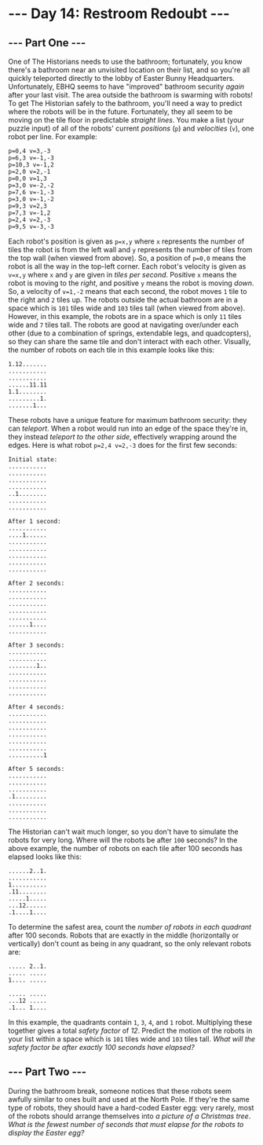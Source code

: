 # --- Day 14: Restroom Redoubt ---

## --- Part One ---
One of The Historians needs to use the bathroom; fortunately, you know there's a bathroom near an unvisited location on their list, and so you're all quickly teleported directly to the lobby of Easter Bunny Headquarters.
Unfortunately, EBHQ seems to have "improved" bathroom security *again* after your last visit. The area outside the bathroom is swarming with robots!
To get The Historian safely to the bathroom, you'll need a way to predict where the robots will be in the future. Fortunately, they all seem to be moving on the tile floor in predictable *straight lines*.
You make a list (your puzzle input) of all of the robots' current *positions* (`p`) and *velocities* (`v`), one robot per line. For example:

    p=0,4 v=3,-3
    p=6,3 v=-1,-3
    p=10,3 v=-1,2
    p=2,0 v=2,-1
    p=0,0 v=1,3
    p=3,0 v=-2,-2
    p=7,6 v=-1,-3
    p=3,0 v=-1,-2
    p=9,3 v=2,3
    p=7,3 v=-1,2
    p=2,4 v=2,-3
    p=9,5 v=-3,-3

Each robot's position is given as `p=x,y` where `x` represents the number of tiles the robot is from the left wall and `y` represents the number of tiles from the top wall (when viewed from above). So, a position of `p=0,0` means the robot is all the way in the top-left corner.
Each robot's velocity is given as `v=x,y` where `x` and `y` are given in *tiles per second*. Positive `x` means the robot is moving to the *right*, and positive `y` means the robot is moving *down*. So, a velocity of `v=1,-2` means that each second, the robot moves `1` tile to the right and `2` tiles up.
The robots outside the actual bathroom are in a space which is `101` tiles wide and `103` tiles tall (when viewed from above). However, in this example, the robots are in a space which is only `11` tiles wide and `7` tiles tall.
The robots are good at navigating over/under each other (due to a combination of springs, extendable legs, and quadcopters), so they can share the same tile and don't interact with each other. Visually, the number of robots on each tile in this example looks like this:

    1.12.......
    ...........
    ...........
    ......11.11
    1.1........
    .........1.
    .......1...

These robots have a unique feature for maximum bathroom security: they can *teleport*. When a robot would run into an edge of the space they're in, they instead *teleport to the other side*, effectively wrapping around the edges. Here is what robot `p=2,4 v=2,-3` does for the first few seconds:

    Initial state:
    ...........
    ...........
    ...........
    ...........
    ..1........
    ...........
    ...........

    After 1 second:
    ...........
    ....1......
    ...........
    ...........
    ...........
    ...........
    ...........

    After 2 seconds:
    ...........
    ...........
    ...........
    ...........
    ...........
    ......1....
    ...........

    After 3 seconds:
    ...........
    ...........
    ........1..
    ...........
    ...........
    ...........
    ...........

    After 4 seconds:
    ...........
    ...........
    ...........
    ...........
    ...........
    ...........
    ..........1

    After 5 seconds:
    ...........
    ...........
    ...........
    .1.........
    ...........
    ...........
    ...........

The Historian can't wait much longer, so you don't have to simulate the robots for very long. Where will the robots be after `100` seconds?
In the above example, the number of robots on each tile after 100 seconds has elapsed looks like this:

    ......2..1.
    ...........
    1..........
    .11........
    .....1.....
    ...12......
    .1....1....

To determine the safest area, count the *number of robots in each quadrant* after 100 seconds. Robots that are exactly in the middle (horizontally or vertically) don't count as being in any quadrant, so the only relevant robots are:

    ..... 2..1.
    ..... .....
    1.... .....

    ..... .....
    ...12 .....
    .1... 1....

In this example, the quadrants contain `1`, `3`, `4`, and `1` robot. Multiplying these together gives a total *safety factor* of *12*.
Predict the motion of the robots in your list within a space which is `101` tiles wide and `103` tiles tall. *What will the safety factor be after exactly 100 seconds have elapsed?*


## --- Part Two ---
During the bathroom break, someone notices that these robots seem awfully similar to ones built and used at the North Pole. If they're the same type of robots, they should have a hard-coded Easter egg: very rarely, most of the robots should arrange themselves into *a picture of a Christmas tree*.
*What is the fewest number of seconds that must elapse for the robots to display the Easter egg?*
